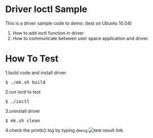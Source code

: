 # Driver Ioctl Sample
This is a driver sample code to demo: (test on Ubuntu 10.04)

1. How to add ioctl function in driver
2. How to communicate between user space application and driver.


# How To Test 
1.build code and install driver
<pre>
$ ./mk.sh build 
</pre>

2.run ioctl to test
<pre>
$ ./ioctl
</pre>

3.uninstall driver
<pre>
$ mk.sh clean
</pre>

4.check the printk() log by typing `dmesg`
![test result link](http://139.162.35.49/image/Linux-Programming/20160327_driver_iotcl_demo.png)

